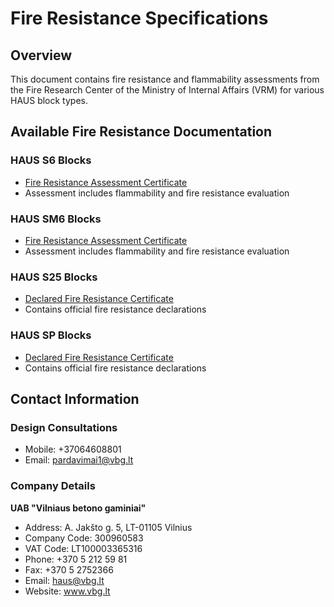 # Fire Resistance Specifications

## Overview
This document contains fire resistance and flammability assessments from the Fire Research Center of the Ministry of Internal Affairs (VRM) for various HAUS block types.

## Available Fire Resistance Documentation

### HAUS S6 Blocks
- [Fire Resistance Assessment Certificate](https://www.vbg.lt/wp-content/uploads/2021/01/Gaisriniu-tyrimu-centro-prie-VRM-degumo-ir-atsparumo-ugniai-ivertinimas.pdf)
- Assessment includes flammability and fire resistance evaluation

### HAUS SM6 Blocks
- [Fire Resistance Assessment Certificate](https://www.vbg.lt/wp-content/uploads/2021/01/Gaisriniu-tyrimu-centro-prie-VRM-degumo-ir-atsparumo-ugniai-ivertinimas.pdf)
- Assessment includes flammability and fire resistance evaluation

### HAUS S25 Blocks
- [Declared Fire Resistance Certificate](https://www.vbg.lt/wp-content/uploads/2021/01/Deklaruojamas-atsparumas-ugniai-S25.pdf)
- Contains official fire resistance declarations

### HAUS SP Blocks
- [Declared Fire Resistance Certificate](https://www.vbg.lt/wp-content/uploads/2021/01/Deklaruojamas-atsparumas-ugniai-SP.pdf)
- Contains official fire resistance declarations

## Contact Information
### Design Consultations
- Mobile: +37064608801
- Email: pardavimai1@vbg.lt

### Company Details
**UAB "Vilniaus betono gaminiai"**
- Address: A. Jakšto g. 5, LT-01105 Vilnius
- Company Code: 300960583
- VAT Code: LT100003365316
- Phone: +370 5 212 59 81
- Fax: +370 5 2752366
- Email: haus@vbg.lt
- Website: www.vbg.lt 